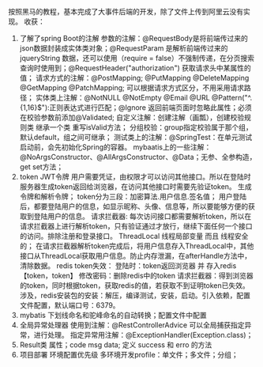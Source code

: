 按照黑马的教程，基本完成了大事件后端的开发，除了文件上传到阿里云没有实现。
收获：
1. 了解了spring Boot的注解 
 参数的注解：@RequestBody是将前端传过来的json数据封装成实体类对象；@RequestParam 是解析前端传过来的jqueryString 数据，还可以使用（require = false）不强制传递，在分页搜索查询时使用到；@RequestHeader("authorization") 获取请求头中某属性的值；
 请求方式的注解：@PostMapping; @PutMapping @DeleteMapping @GetMapping @PatchMapping; 可以根据请求方式区分，不用采用请求路径；
 实体类上注解：@NotNULL @NotEmpty @Email @URL @Pattern("^.{1,16}$"):正则表达式进行匹配；@Ignore 返回前端页面时忽略此属性；必须在校验参数前添加@Validated;
 自定义注解：创建注解（画瓢），创建校验规则类 继承一个类 重写isValid方法；
 分组校验：group指定校验属于那个组，默认default，组之间可继承；
 测试类上的注解：@SpringTest：在单元测试启动前，会先初始化Spring的容器。
 mybaatis上的一些注解：@NoArgsConstructor、@AllArgsConstructor、@Data；无参、全参构造，get set方法；
3. token JWT令牌
  用户需要凭证，由权限才可以访问其他接口。所以在登陆时服务器生成token返回给浏览器，在访问其他接口时需要先验证token。
  生成令牌和解析令牌； token分为三段：加密算法.用户信息.签名值；
  用户登陆后，都要登陆用户的信息，如显示昵称、头像、信息等，所以要能够方便的获取到登陆用户的信息。
  请求拦截器:
    每次访问接口都需要解析token，所以在请求拦截器上进行解析token，只有验证通过才放行，继续下面任何一个接口的访问。排除注册和登录接口。
  ThreadLocal
    线程局部变量 而且 线程安全的；
    在请求拦截器解析token完成后，将用户信息存入ThreadLocal中，其他接口从ThreadLocal获取用户信息。防止内存泄漏，在afterHandle方法中，清除数据。
   redis token失效：
     登陆时：token返回浏览器 并 存入redis 【token，token】
     修改密码：删除redis中的token
     请求拦截器：得到浏览器的token，同时根据token，获取redis的值，若获取不到证明token已失效。
     涉及，redis安装包的安装：解压，编译测试，安装，启动。引入依赖，配置文件配置，默认端口号：6379。
4. mybatis
  下划线命名和驼峰命名的自动转换；配置文件中配置
5. 全局异常处理器
   使用到注解：@RestControllerAdvice 可以全局捕获指定异常，进行处理。 指定异常用注解：@ExceptionHandler(Exception.class)；
6. Result类
   属性；code msg data; 定义 success 和 erro 的方法
7. 项目部署
   环境配置优先级
   多环境开发profile：单文件；多文件；分组；
   
 

